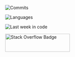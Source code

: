 ![Commits](https://github-readme-stats.vercel.app/api?username=wwerner&show_icons=true&count_private=true&include_all_commits=true&custom_title=github%20stats)

![Languages](https://github-readme-stats.vercel.app/api/top-langs/?username=wwerner&hide=shell&langs_count=10&layout=compact&custom_title=languages)

![Last week in code](https://github-readme-stats.vercel.app/api/wakatime?username=@wwerner&layout=compact&custom_title=last%20week%20in%20code)

<a href="https://stackexchange.com/users/65901"><img src="https://stackexchange.com/users/flair/65901.png?theme=clean" width="208" height="58" alt="Stack Overflow Badge" title="wwerner on stack overflow"></a>
